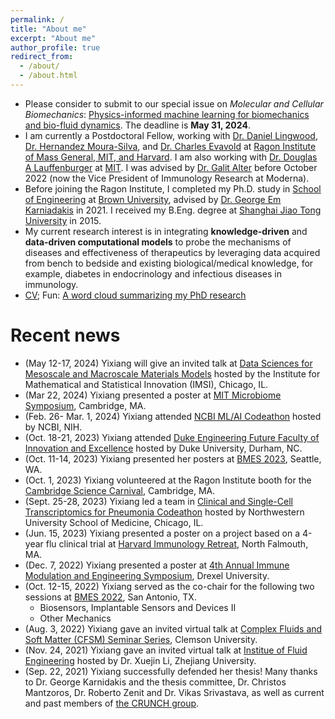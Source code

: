 ```yaml
---
permalink: /
title: "About me"
excerpt: "About me"
author_profile: true
redirect_from: 
  - /about/
  - /about.html
---
```

- Please consider to submit to our special issue on *Molecular and Cellular Biomechanics*: [Physics-informed machine learning for biomechanics and bio-fluid dynamics](https://www.techscience.com/mcb/special_detail/physics_machine-learning). The deadline is **May 31, 2024**.
- I am currently a Postdoctoral Fellow, working with [Dr. Daniel Lingwood](https://ragoninstitute.org/lingwood/), [Dr. Hernandez Moura-Silva](https://biology.mit.edu/profile/hernandez-moura-silva/), and [Dr. Charles Evavold](https://ragoninstitute.org/evavold/) at [Ragon Institute of Mass General, MIT, and Harvard](https://ragoninstitute.org/). I am also working with [Dr. Douglas A Lauffenburger](http://web.mit.edu/dallab/people/index.html) at [MIT](https://www.mit.edu/). I was advised by [Dr. Galit Alter](https://researchers.mgh.harvard.edu/profile/3588853/Galit-Alter) before October 2022 (now the Vice President of Immunology Research at Moderna).
- Before joining the Ragon Institute, I completed my Ph.D. study in [School of Engineering](https://engineering.brown.edu/) at [Brown University](https://www.brown.edu/), advised by [Dr. George Em Karniadakis](https://www.brown.edu/research/projects/crunch/george-karniadakis) in 2021. I received my B.Eng. degree at [Shanghai Jiao Tong University](https://en.sjtu.edu.cn/) in 2015.
- My current research interest is in integrating **knowledge-driven** and **data-driven computational models** to probe the mechanisms of diseases and effectiveness of therapeutics by leveraging data acquired from bench to bedside and existing biological/medical knowledge, for example, diabetes in endocrinology and infectious diseases in immunology.
- [CV](http://yixiangd.github.io/files/YixiangDeng_CV.pdf); Fun: [A word cloud summarizing my PhD research](../images/word_cloud.pdf)

Recent news
===========
- (May 12-17, 2024) Yixiang will give an invited talk at [Data Sciences for Mesoscale and Macroscale Materials Models](https://www.imsi.institute/activities/data-driven-materials-informatics/data-sciences-for-mesoscale-and-macroscale-materials-models/) hosted by the Institute for Mathematical and Statistical Innovation (IMSI), Chicago, IL.
- (Mar 22, 2024) Yixiang presented a poster at [MIT Microbiome Symposium](https://sites.mit.edu/microbiome-club/about-2/), Cambridge, MA.
- (Feb. 26- Mar. 1, 2024) Yixiang attended [NCBI ML/AI Codeathon](https://ncbiinsights.ncbi.nlm.nih.gov/2024/03/05/celebrating-transparent-ml-ai-solutions-codeathon/) hosted by NCBI, NIH.
- (Oct. 18-21, 2023) Yixiang attended [Duke Engineering Future Faculty of Innovation and Excellence](https://sites.google.com/view/duke-engineering-define/home) hosted by Duke University, Durham, NC.
- (Oct. 11-14, 2023) Yixiang presented her posters at [BMES 2023](https://www.bmes.org/annualmeeting), Seattle, WA.
- (Oct. 1, 2023) Yixiang volunteered at the Ragon Institute booth for the [Cambridge Science Carnival](https://cambridgesciencefestival.org/), Cambridge, MA.
- (Sept. 25-28, 2023) Yixiang led a team in [Clinical and Single-Cell Transcriptomics for Pneumonia Codeathon](https://script.northwestern.edu/codeathon/) hosted by Northwestern University School of Medicine, Chicago, IL.
- (Jun. 15, 2023) Yixiang presented a poster on a project based on a 4-year flu clinical trial at [Harvard Immunology Retreat](https://immunology.hms.harvard.edu/), North Falmouth, MA.
- (Dec. 7, 2022) Yixiang presented a poster at [4th Annual Immune Modulation and Engineering Symposium](https://drexel.edu/biomed/research-and-design/overview/IMES2022/), Drexel University.
- (Oct. 12-15, 2022) Yixiang served as the co-chair for the following two sessions at [BMES 2022](https://www.bmes.org/annualmeeting), San Antonio, TX.
   - Biosensors, Implantable Sensors and Devices II 
   - Other Mechanics
- (Aug. 3, 2022) Yixiang gave an invited virtual talk at [Complex Fluids and Soft Matter (CFSM) Seminar Series](https://cecas.clemson.edu/zhenli/cfsm/), Clemson University.
- (Nov. 24, 2021) Yixiang gave an invited virtual talk at [Institue of Fluid Engineering](http://www.zjufluid.org/) hosted by Dr. Xuejin Li, Zhejiang University.
- (Sep. 22, 2021) Yixiang successfully defended her thesis! Many thanks to Dr. George Karnidakis and the thesis committee, Dr. Christos Mantzoros, Dr. Roberto Zenit and Dr. Vikas Srivastava, as well as current and past members of [the CRUNCH group](https://www.brown.edu/research/projects/crunch/).
